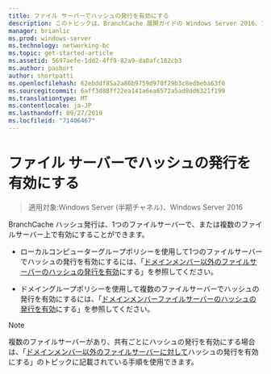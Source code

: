 ```yaml
---
title: ファイル サーバーでハッシュの発行を有効にする
description: このトピックは、BranchCache 展開ガイドの Windows Server 2016、ブランチ オフィスに WAN 帯域幅使用量を最適化するために分散され、ホスト型キャッシュ モードで BranchCache を展開する方法を示しますの一部
manager: brianlic
ms.prod: windows-server
ms.technology: networking-bc
ms.topic: get-started-article
ms.assetid: 5697aefe-1dd2-4ff9-82a9-da0afc182cb3
ms.author: pashort
author: shortpatti
ms.openlocfilehash: 62ebddf85a2a86b9759d970f29b3c8edbeba63f0
ms.sourcegitcommit: 6aff3d88ff22ea141a6ea6572a5ad8dd6321f199
ms.translationtype: MT
ms.contentlocale: ja-JP
ms.lasthandoff: 09/27/2019
ms.locfileid: "71406467"
---
```

# <a name="enable-hash-publication-for-file-servers"></a>ファイル サーバーでハッシュの発行を有効にする

>適用対象:Windows Server (半期チャネル)、Windows Server 2016

BranchCache ハッシュ発行は、1つのファイルサーバーで、または複数のファイルサーバー上で有効にすることができます。  
  
-   ローカルコンピューターグループポリシーを使用して1つのファイルサーバーでハッシュの発行を有効にするには、「[ドメインメンバー以外のファイルサーバーのハッシュの発行を有効](../../branchcache/deploy/Enable-Hash-Publication-for-Non-Domain-Member-File-Servers.md)にする」を参照してください。  
  
-   ドメイングループポリシーを使用して複数のファイルサーバーでハッシュの発行を有効にするには、「[ドメインメンバーファイルサーバーのハッシュの発行を有効](../../branchcache/deploy/Enable-Hash-Publication-for-Domain-Member-File-Servers.md)にする」を参照してください。  
  
> [!NOTE]  
> 複数のファイルサーバーがあり、共有ごとにハッシュの発行を有効にする場合は、「[ドメインメンバー以外のファイルサーバーに対して](Enable-Hash-Publication-for-Non-Domain-Member-File-Servers.md)ハッシュの発行を有効にする」のトピックに記載されている手順を使用できます。  
  


